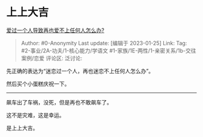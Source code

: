 # 上上大吉
[爱过一个人导致再也爱不上任何人怎么办?](https://www.zhihu.com/question/432367962/answer/2859120336)

> Author: #0-Anonymity
> Last update: [编辑于 2023-01-25]
> Link:
> Tag: #2-事业/2A-功夫/1-核心能力/学语文 #1-家族/1E-两性/1-亲密关系/1b-交往案例/恋爱
> 评论区:
> 泛讨论:

先正确的表达为“迷恋过一个人，再也迷恋不上任何人怎么办”。

然后买个小蛋糕庆祝一下。

---

飙车出了车祸，没死，但是再也不敢飙车了。

这不是灾难，这是幸运。

是上上大吉。
